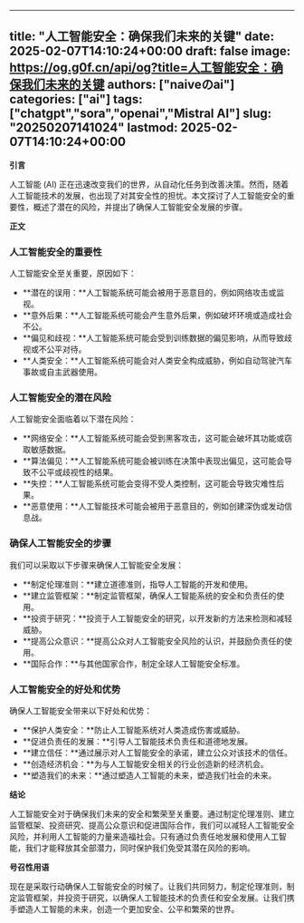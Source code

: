 
---
title: "人工智能安全：确保我们未来的关键"
date: 2025-02-07T14:10:24+00:00
draft: false
image: https://og.g0f.cn/api/og?title=人工智能安全：确保我们未来的关键
authors: ["naiveのai"]
categories: ["ai"]
tags: ["chatgpt","sora","openai","Mistral AI"]
slug: "20250207141024"
lastmod: 2025-02-07T14:10:24+00:00
---
**引言**

人工智能 (AI) 正在迅速改变我们的世界，从自动化任务到改善决策。然而，随着人工智能技术的发展，也出现了对其安全性的担忧。本文探讨了人工智能安全的重要性，概述了潜在的风险，并提出了确保人工智能安全发展的步骤。

**正文**

### 人工智能安全的重要性

人工智能安全至关重要，原因如下：

* **潜在的误用：**人工智能系统可能会被用于恶意目的，例如网络攻击或监视。
* **意外后果：**人工智能系统可能会产生意外后果，例如破坏环境或造成社会不公。
* **偏见和歧视：**人工智能系统可能会受到训练数据的偏见影响，从而导致歧视或不公平对待。
* **人类安全：**人工智能系统可能会对人类安全构成威胁，例如自动驾驶汽车事故或自主武器使用。

### 人工智能安全的潜在风险

人工智能安全面临着以下潜在风险：

* **网络安全：**人工智能系统可能会受到黑客攻击，这可能会破坏其功能或窃取敏感数据。
* **算法偏见：**人工智能系统可能会被训练在决策中表现出偏见，这可能会导致不公平或歧视性的结果。
* **失控：**人工智能系统可能会变得不受人类控制，这可能会导致灾难性后果。
* **恶意使用：**人工智能技术可能会被用于恶意目的，例如创建深伪或发动信息战。

### 确保人工智能安全的步骤

我们可以采取以下步骤来确保人工智能安全发展：

* **制定伦理准则：**建立道德准则，指导人工智能的开发和使用。
* **建立监管框架：**制定监管框架，确保人工智能系统的安全和负责任的使用。
* **投资于研究：**投资于人工智能安全的研究，以开发新的方法来检测和减轻威胁。
* **提高公众意识：**提高公众对人工智能安全风险的认识，并鼓励负责任的使用。
* **国际合作：**与其他国家合作，制定全球人工智能安全标准。

### 人工智能安全的好处和优势

确保人工智能安全带来以下好处和优势：

* **保护人类安全：**防止人工智能系统对人类造成伤害或威胁。
* **促进负责任的发展：**引导人工智能技术负责任和道德地发展。
* **建立信任：**通过展示对人工智能安全的承诺，建立公众对该技术的信任。
* **创造经济机会：**为与人工智能安全相关的行业创造新的经济机会。
* **塑造我们的未来：**通过塑造人工智能的未来，塑造我们社会的未来。

**结论**

人工智能安全对于确保我们未来的安全和繁荣至关重要。通过制定伦理准则、建立监管框架、投资研究、提高公众意识和促进国际合作，我们可以减轻人工智能安全风险，并利用人工智能的力量来造福社会。只有通过负责任地发展和使用人工智能，我们才能释放其全部潜力，同时保护我们免受其潜在风险的影响。

**号召性用语**

现在是采取行动确保人工智能安全的时候了。让我们共同努力，制定伦理准则，制定监管框架，并投资于研究，以确保人工智能技术的负责任和安全发展。让我们携手塑造人工智能的未来，创造一个更加安全、公平和繁荣的世界。